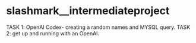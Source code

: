 # slashmark__intermediateproject
TASK 1: OpenAI Codex- creating a random names and MYSQL query. TASK 2: get up and running with an OpenAI.
